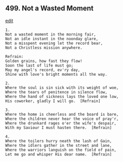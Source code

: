 
## 499.  Not a Wasted Moment
[edit](https://docs.google.com/document/d/1gNvawPRIR4a3oxHxY1wDiItVdwoLnl51/edit?mode=html)



    1.
    Not a wasted moment in the morning fair,
    Not an idle instant in the noonday glare,
    Not a misspent evening let the record bear,
    Not a Christless mission anywhere.

    Refrain:
    Golden grains, how fast they flow!
    Soon the last of life must go;
    May my angel's record, ev'ry day,
    Shine with love's bright moments all the way.

    2.
    Where the soul is sin sick with its weight of woe,
    Where the tears of penitence in silence flow,
    Where the hand of sickness lays the loved one low,
    His coworker, gladly I will go.  [Refrain]

    3.
    Where the home is cheerless and the board is bare,
    Where the children never hear the voice of pray'r,
    Where the drunkard rages o'er the wife's despair,
    With my Saviour I must hasten there.  [Refrain]

    4.
    Where the toilers hurry neath the lash of Gain,
    Where the idlers gather in the street and lane,
    Where the warriors languish on the field of pain,
    Let me go and whisper His dear name.  [Refrain]
